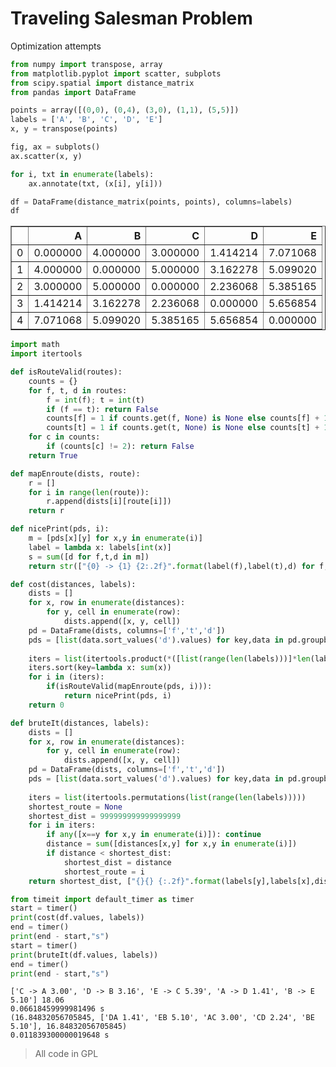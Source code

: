 # Traveling Salesman Problem

Optimization attempts


```python
from numpy import transpose, array
from matplotlib.pyplot import scatter, subplots
from scipy.spatial import distance_matrix
from pandas import DataFrame

points = array([(0,0), (0,4), (3,0), (1,1), (5,5)])
labels = ['A', 'B', 'C', 'D', 'E']
x, y = transpose(points)

fig, ax = subplots()
ax.scatter(x, y)

for i, txt in enumerate(labels):
    ax.annotate(txt, (x[i], y[i]))

df = DataFrame(distance_matrix(points, points), columns=labels)
df
```




<div>
<style scoped>
    .dataframe tbody tr th:only-of-type {
        vertical-align: middle;
    }

    .dataframe tbody tr th {
        vertical-align: top;
    }

    .dataframe thead th {
        text-align: right;
    }
</style>
<table border="1" class="dataframe">
  <thead>
    <tr style="text-align: right;">
      <th></th>
      <th>A</th>
      <th>B</th>
      <th>C</th>
      <th>D</th>
      <th>E</th>
    </tr>
  </thead>
  <tbody>
    <tr>
      <td>0</td>
      <td>0.000000</td>
      <td>4.000000</td>
      <td>3.000000</td>
      <td>1.414214</td>
      <td>7.071068</td>
    </tr>
    <tr>
      <td>1</td>
      <td>4.000000</td>
      <td>0.000000</td>
      <td>5.000000</td>
      <td>3.162278</td>
      <td>5.099020</td>
    </tr>
    <tr>
      <td>2</td>
      <td>3.000000</td>
      <td>5.000000</td>
      <td>0.000000</td>
      <td>2.236068</td>
      <td>5.385165</td>
    </tr>
    <tr>
      <td>3</td>
      <td>1.414214</td>
      <td>3.162278</td>
      <td>2.236068</td>
      <td>0.000000</td>
      <td>5.656854</td>
    </tr>
    <tr>
      <td>4</td>
      <td>7.071068</td>
      <td>5.099020</td>
      <td>5.385165</td>
      <td>5.656854</td>
      <td>0.000000</td>
    </tr>
  </tbody>
</table>
</div>




```python
import math
import itertools

def isRouteValid(routes):
    counts = {}
    for f, t, d in routes:
        f = int(f); t = int(t)
        if (f == t): return False
        counts[f] = 1 if counts.get(f, None) is None else counts[f] + 1
        counts[t] = 1 if counts.get(t, None) is None else counts[t] + 1
    for c in counts:
        if (counts[c] != 2): return False
    return True

def mapEnroute(dists, route):
    r = []
    for i in range(len(route)):
        r.append(dists[i][route[i]])
    return r

def nicePrint(pds, i):
    m = [pds[x][y] for x,y in enumerate(i)]
    label = lambda x: labels[int(x)]
    s = sum([d for f,t,d in m])
    return str(["{0} -> {1} {2:.2f}".format(label(f),label(t),d) for f,t,d in m]) + " {:.2f}".format(s)

def cost(distances, labels):
    dists = []
    for x, row in enumerate(distances):
        for y, cell in enumerate(row):
            dists.append([x, y, cell])
    pd = DataFrame(dists, columns=['f','t','d'])
    pds = [list(data.sort_values('d').values) for key,data in pd.groupby('t')]
    
    iters = list(itertools.product(*([list(range(len(labels)))]*len(labels))))
    iters.sort(key=lambda x: sum(x))
    for i in (iters):
        if(isRouteValid(mapEnroute(pds, i))):
            return nicePrint(pds, i)
    return 0

def bruteIt(distances, labels):
    dists = []
    for x, row in enumerate(distances):
        for y, cell in enumerate(row):
            dists.append([x, y, cell])
    pd = DataFrame(dists, columns=['f','t','d'])
    pds = [list(data.sort_values('d').values) for key,data in pd.groupby('t')]
    
    iters = list(itertools.permutations(list(range(len(labels)))))
    shortest_route = None
    shortest_dist = 999999999999999999
    for i in iters:
        if any([x==y for x,y in enumerate(i)]): continue
        distance = sum([distances[x,y] for x,y in enumerate(i)])
        if distance < shortest_dist:
            shortest_dist = distance
            shortest_route = i
    return shortest_dist, ["{}{} {:.2f}".format(labels[y],labels[x],distances[x,y]) for x,y in enumerate(shortest_route)], shortest_dist

from timeit import default_timer as timer
start = timer()
print(cost(df.values, labels))
end = timer()
print(end - start,"s")
start = timer()
print(bruteIt(df.values, labels))
end = timer()
print(end - start,"s")
```

    ['C -> A 3.00', 'D -> B 3.16', 'E -> C 5.39', 'A -> D 1.41', 'B -> E 5.10'] 18.06
    0.06618459999981496 s
    (16.84832056705845, ['DA 1.41', 'EB 5.10', 'AC 3.00', 'CD 2.24', 'BE 5.10'], 16.84832056705845)
    0.011839300000019648 s
    

> All code in GPL
